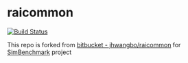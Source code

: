 # raicommon
[![Build Status](https://travis-ci.org/eastskykang/raicommon.svg?branch=master)](https://travis-ci.org/eastskykang/raicommon)

This repo is forked from [bitbucket - jhwangbo/raicommon](https://bitbucket.org/jhwangbo/raicommon.git) for [SimBenchmark](https://github.com/leggedrobotics/SimBenchmark) project
